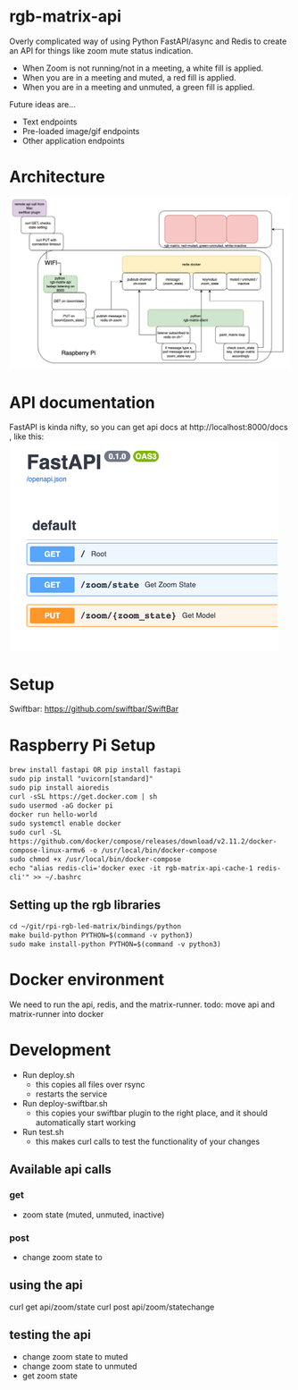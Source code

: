 # rgb-matrix-api
Overly complicated way of using Python FastAPI/async and Redis to create an API for things like zoom mute status indication.

* When Zoom is not running/not in a meeting, a white fill is applied.
* When you are in a meeting and muted, a red fill is applied.
* When you are in a meeting and unmuted, a green fill is applied.

Future ideas are...
- Text endpoints
- Pre-loaded image/gif endpoints
- Other application endpoints

# Architecture
![](images/rgb-matrix-diagram.png)

# API documentation
FastAPI is kinda nifty, so you can get api docs at http://localhost:8000/docs , like this:
![](images/rgb-matrix-fastapi.png)

# Setup
Swiftbar: https://github.com/swiftbar/SwiftBar


# Raspberry Pi Setup
```
brew install fastapi OR pip install fastapi
sudo pip install "uvicorn[standard]"
sudo pip install aioredis
curl -sSL https://get.docker.com | sh
sudo usermod -aG docker pi
docker run hello-world
sudo systemctl enable docker
sudo curl -SL https://github.com/docker/compose/releases/download/v2.11.2/docker-compose-linux-armv6 -o /usr/local/bin/docker-compose
sudo chmod +x /usr/local/bin/docker-compose
echo "alias redis-cli='docker exec -it rgb-matrix-api-cache-1 redis-cli'" >> ~/.bashrc
```
## Setting up the rgb libraries
```
cd ~/git/rpi-rgb-led-matrix/bindings/python
make build-python PYTHON=$(command -v python3)
sudo make install-python PYTHON=$(command -v python3)
```

# Docker environment
We need to run the api, redis, and the matrix-runner.
todo: move api and matrix-runner into docker

# Development

- Run deploy.sh
  - this copies all files over rsync
  - restarts the service
- Run deploy-swiftbar.sh
  - this copies your swiftbar plugin to the right place, and it should automatically start working
- Run test.sh
  - this makes curl calls to test the functionality of your changes

## Available api calls
### get
- zoom state (muted, unmuted, inactive)

### post
- change zoom state to

## using the api
curl get api/zoom/state
curl post api/zoom/statechange

## testing the api
- change zoom state to muted
- change zoom state to unmuted
- get zoom state
